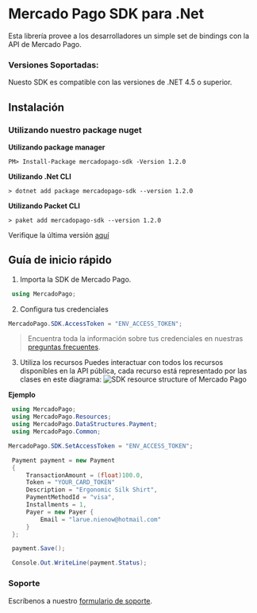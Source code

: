 
# Mercado Pago SDK para .Net

Esta librería provee a los desarrolladores un simple set de bindings con la API de Mercado Pago.

### Versiones Soportadas:

Nuesto SDK es compatible con las versiones de .NET 4.5 o superior.

## Instalación

### Utilizando nuestro package nuget

**Utilizando package manager**

`PM> Install-Package mercadopago-sdk -Version 1.2.0`

**Utilizando .Net CLI**

`> dotnet add package mercadopago-sdk --version 1.2.0`

**Utilizando Packet CLI**

`> paket add mercadopago-sdk --version 1.2.0`

Verifique la última versión [aquí](https://github.com/mercadopago/dx-dotnet/releases)

## Guía de inicio rápido

1) Importa la SDK de Mercado Pago.

```csharp
 using MercadoPago;
```

2) Configura tus credenciales

```csharp
MercadoPago.SDK.AccessToken = "ENV_ACCESS_TOKEN";
```

> Encuentra toda la información sobre tus credenciales en nuestras [preguntas frecuentes](https://www.mercadopago.com.ar/developers/es/guides/faqs/credentials/). 

3) Utiliza los recursos
Puedes interactuar con todos los recursos disponibles en la API pública, cada recurso está representado por las clases en este diagrama:
![SDK resource structure of Mercado Pago](https://user-images.githubusercontent.com/864790/34393059-9acad058-eb2e-11e7-9987-494eaf19d109.png)

**Ejemplo**
```csharp
 using MercadoPago;
 using MercadoPago.Resources;
 using MercadoPago.DataStructures.Payment;
 using MercadoPago.Common;

MercadoPago.SDK.SetAccessToken = "ENV_ACCESS_TOKEN";

 Payment payment = new Payment
 {
     TransactionAmount = (float)100.0,
     Token = "YOUR_CARD_TOKEN"
     Description = "Ergonomic Silk Shirt",
     PaymentMethodId = "visa",
     Installments = 1,
     Payer = new Payer {
         Email = "larue.nienow@hotmail.com"
     }
 };

 payment.Save();

 Console.Out.WriteLine(payment.Status);
```

### Soporte

Escríbenos a nuestro [formulario de soporte](/support).
